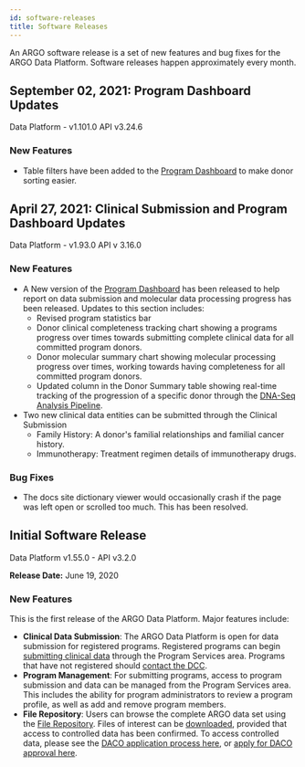 ```yaml
---
id: software-releases
title: Software Releases
---
```


An ARGO software release is a set of new features and bug fixes for the ARGO Data Platform. Software releases happen approximately every month.

<!---
## Software Release 2.0

**Release Date:**

### Bug Fixes

None to report.

### Known Issues

None to report.
------>

## September 02, 2021: Program Dashboard Updates
Data Platform - v1.101.0 API v3.24.6

### New Features 
- Table filters have been added to the [Program Dashboard](/docs/submission/submitted-data) to make donor sorting easier. 

## April 27, 2021: Clinical Submission and Program Dashboard Updates
Data Platform - v1.93.0 API v 3.16.0

### New Features 
- A New version of the [Program Dashboard](/docs/submission/submitted-data) has been released to help report on data submission and molecular data processing progress has been released. Updates to this section includes: 
    - Revised program statistics bar
	- Donor clinical completeness tracking chart showing a programs progress over times towards submitting complete clinical data for all committed program donors. 
	- Donor molecular summary chart showing molecular processing progress over times, working towards having completeness for all committed program donors.
	- Updated column in the Donor Summary table showing real-time tracking of the progression of a specific donor through the [DNA-Seq Analysis Pipeline](/docs/analysis-workflows/dna-pipeline).
- Two new clinical data entities can be submitted through the Clinical Submission 
	- Family History: A donor's familial relationships and familial cancer history. 
	- Immunotherapy: Treatment regimen details of immunotherapy drugs. 

### Bug Fixes

- The docs site dictionary viewer would occasionally crash if the page was left open or scrolled too much. This has been resolved.   

## Initial Software Release

Data Platform v1.55.0 - API v3.2.0

**Release Date:** June 19, 2020

### New Features

This is the first release of the ARGO Data Platform. Major features include:

- **Clinical Data Submission**: The ARGO Data Platform is open for data submission for registered programs. Registered programs can begin [submitting clinical data](/docs/submission/submitting-clinical-data) through the Program Services area. Programs that have not registered should [contact the DCC](https://platform.icgc-argo.org/contact).
- **Program Management**: For submitting programs, access to program submission and data can be managed from the Program Services area. This includes the ability for program administrators to review a program profile, as well as add and remove program members.
- **File Repository**: Users can browse the complete ARGO data set using the [File Repository](https://platform.icgc-argo.org/repository). Files of interest can be [downloaded](/docs/data-access/data-download), provided that access to controlled data has been confirmed. To access controlled data, please see the [DACO application process here](/docs/data-access/data-access), or [apply for DACO approval here](https://icgc.org/daco).
